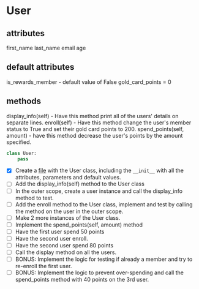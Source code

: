 # User

## attributes

first_name
last_name
email
age

## default attributes

is_rewards_member - default value of False
gold_card_points = 0

## methods

display_info(self) - Have this method print all of the users' details on separate lines.
enroll(self) - Have this method change the user's member status to True and set their gold card points to 200.
spend_points(self, amount) - have this method decrease the user's points by the amount specified.

```py
class User:
    pass
```

- [x] Create a [file](user.py) with the User class, including the `__init__` with all the attributes, parameters and default values.
- [ ] Add the display_info(self) method to the User class
- [ ] In the outer scope, create a user instance and call the display_info method to test.
- [ ] Add the enroll method to the User class, implement and test by calling the method on the user in the outer scope.
- [ ] Make 2 more instances of the User class.
- [ ] Implement the spend_points(self, amount) method
- [ ] Have the first user spend 50 points
- [ ] Have the second user enroll.
- [ ] Have the second user spend 80 points
- [ ] Call the display method on all the users.
- [ ] BONUS: Implement the logic for testing if already a member and try to re-enroll the first user.
- [ ] BONUS: Implement the logic to prevent over-spending and call the spend_points method with 40 points on the 3rd user.